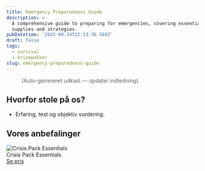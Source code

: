 ```yaml
---
title: Emergency Preparedness Guide
description: >-
  A comprehensive guide to preparing for emergencies, covering essential
  supplies and strategies.
pubDatetime: '2025-09-24T22:13:36.569Z'
draft: false
tags:
  - survival
  - krisepakker
slug: emergency-preparedness-guide
---
```

> (Auto-genereret udkast — opdater indledning).

## Hvorfor stole på os?
- Erfaring, test og objektiv vurdering.

## Vores anbefalinger


<!-- Auto: Affiliate-kort fra Products/SKUs -->

<div class="aff-card"><img src="abstract_15.png (https://v5.airtableusercontent.com/v3/u/45/45/1758765600000/XGrfHai8M21jB7cg8rXO-w/sJyg3_ykH43SxPo9XilNgB-o_vJhTYveP-vSTncT6kiemAZ8f8XCA8-QSpQwF17zdBUzfqnqRVpGzUAumsbsNDg03OwUCxDfn6vbSbqIkN25-aSK5m5T_LRrbPwSt1sqWyFGTmoHDjo_OC41ilW7oDbG-dMJPzaTZhdEPee5U9s/dulH-ydFxhGodzxjqibYBhPDeE0w1ttwspcsCvCkfVM)" alt="Crisis Pack Essentials" class="aff-card__img" /><div class="aff-card__meta"><div class="aff-card__title">Crisis Pack Essentials</div><a class="aff-btn" href="https://affiliate.homeessentialsee62.com/deal789?utm_source=klartilalt&utm_medium=affiliate&subid=emergency-preparedness-guide-2025-09-24" rel="sponsored nofollow noopener" target="_blank">Se pris</a></div></div>

